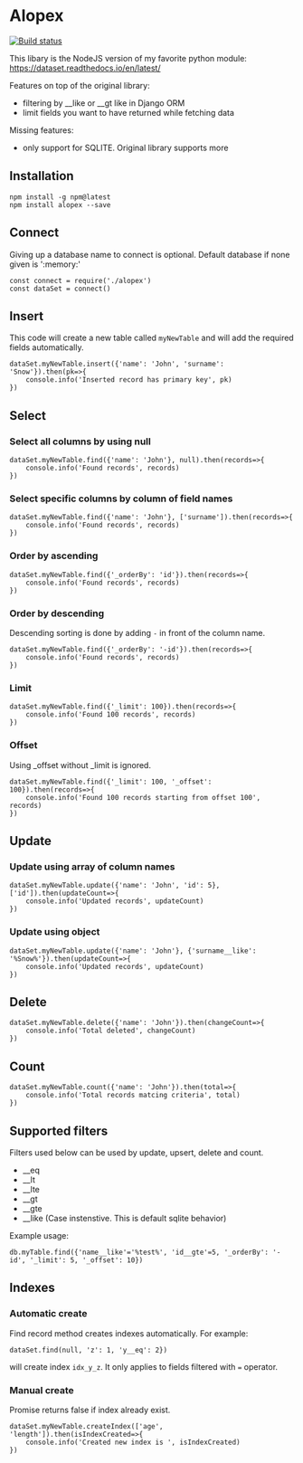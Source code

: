 # Alopex

[![Build status](https://travis-ci.com/GerbenAaltink/alopex.svg?branch=master)](https://travis-ci.com/GerbenAaltink/alopex)

This libary is the NodeJS version of my favorite python module: https://dataset.readthedocs.io/en/latest/ 

Features on top of the original library:
 - filtering by __like or __gt like in Django ORM
 - limit fields you want to have returned while fetching data 

Missing features:
 - only support for SQLITE. Original library supports more 

## Installation
```
npm install -g npm@latest
npm install alopex --save
```

## Connect
Giving up a database name to connect is optional. Default database if none given is ':memory:'
```
const connect = require('./alopex')
const dataSet = connect()
```

## Insert
This code will create a new table called `myNewTable` and will add the required fields automatically.
```
dataSet.myNewTable.insert({'name': 'John', 'surname': 'Snow'}).then(pk=>{
    console.info('Inserted record has primary key', pk)
})
```

## Select
### Select all columns by using null
```
dataSet.myNewTable.find({'name': 'John'}, null).then(records=>{
    console.info('Found records', records)
})
```
### Select specific columns by column of field names
```
dataSet.myNewTable.find({'name': 'John'}, ['surname']).then(records=>{
    console.info('Found records', records)
})
```
### Order by ascending
```
dataSet.myNewTable.find({'_orderBy': 'id'}).then(records=>{
    console.info('Found records', records)
})
```
### Order by descending
Descending sorting is done by adding `-` in front of the column name.
```
dataSet.myNewTable.find({'_orderBy': '-id'}).then(records=>{
    console.info('Found records', records)
})
```
### Limit
```
dataSet.myNewTable.find({'_limit': 100}).then(records=>{
    console.info('Found 100 records', records)
})
```
### Offset 
Using _offset without _limit is ignored.
```
dataSet.myNewTable.find({'_limit': 100, '_offset': 100}).then(records=>{
    console.info('Found 100 records starting from offset 100', records)
})
```

## Update
### Update using array of column names
```
dataSet.myNewTable.update({'name': 'John', 'id': 5}, ['id']).then(updateCount=>{
    console.info('Updated records', updateCount)
})
```

### Update using object
```
dataSet.myNewTable.update({'name': 'John'}, {'surname__like': '%Snow%'}).then(updateCount=>{
    console.info('Updated records', updateCount)
})
```
## Delete 
```
dataSet.myNewTable.delete({'name': 'John'}).then(changeCount=>{
    console.info('Total deleted', changeCount)
})
```

## Count
```
dataSet.myNewTable.count({'name': 'John'}).then(total=>{
    console.info('Total records matcing criteria', total)
})
```

## Supported filters
Filters used below can be used by update, upsert, delete and count.
 - __eq
 - __lt
 - __lte
 - __gt
 - __gte
 - __like (Case instenstive. This is default sqlite behavior)

Example usage:
```
db.myTable.find({'name__like'='%test%', 'id__gte'=5, '_orderBy': '-id', '_limit': 5, '_offset': 10})
```

## Indexes

### Automatic create
Find record method creates indexes automatically.
For example: 
```
dataSet.find(null, 'z': 1, 'y__eq': 2})
```
will create index `idx_y_z`. 
It only applies to fields filtered with `=` operator. 

### Manual create
Promise returns false if index already exist. 
```
dataSet.myNewTable.createIndex(['age', 'length']).then(isIndexCreated=>{
    console.info('Created new index is ', isIndexCreated)
})
```

